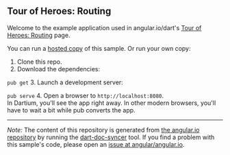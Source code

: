 

## Tour of Heroes: Routing

Welcome to the example application used in angular.io/dart's
[Tour of Heroes: Routing](https://angular.io/docs/dart/latest/tutorial/toh-pt5.html) page.

You can run a [hosted copy](http://angular-examples.github.io/toh-5) of this sample. Or run your own copy:

1. Clone this repo.
2. Download the dependencies:

  `pub get`
3. Launch a development server:

  `pub serve`
4. Open a browser to `http://localhost:8080`.<br/>
  In Dartium, you'll see the app right away. In other modern browsers,
  you'll have to wait a bit while pub converts the app.



-------------------------------------------------------

*Note:* The content of this repository is generated from
[the angular.io repository](//github.com/angular/angular.io/tree/master/public/docs/_examples/toh-5/dart) by running the
[dart-doc-syncer](//github.com/angular/dart-doc-syncer) tool.
If you find a problem with this sample's code, please open an
[issue at angular/angular.io](//github.com/angular/angular.io/issues/new?labels=dart,example&title=%5BDart%5D%5Bexample%5D%20tutorial/toh-5%3A%20).
